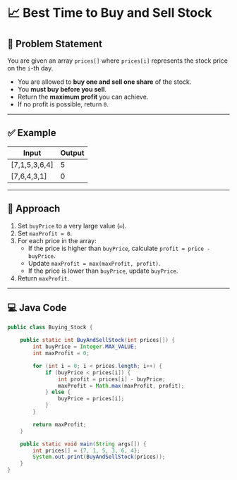 # 📈 Best Time to Buy and Sell Stock

## 🧩 Problem Statement

You are given an array `prices[]` where `prices[i]` represents the stock price on the `i`-th day.

- You are allowed to **buy one and sell one share** of the stock.
- You **must buy before you sell**.
- Return the **maximum profit** you can achieve.
- If no profit is possible, return `0`.

---

## ✅ Example

| Input               | Output |
|--------------------|--------|
| [7,1,5,3,6,4]       |   5    |
| [7,6,4,3,1]         |   0    |

---

## 🧠 Approach

1. Set `buyPrice` to a very large value (`∞`).
2. Set `maxProfit = 0`.
3. For each price in the array:
   - If the price is higher than `buyPrice`, calculate `profit = price - buyPrice`.
   - Update `maxProfit = max(maxProfit, profit)`.
   - If the price is lower than `buyPrice`, update `buyPrice`.
4. Return `maxProfit`.

---

## 💻 Java Code

```java
public class Buying_Stock {

    public static int BuyAndSellStock(int prices[]) {
        int buyPrice = Integer.MAX_VALUE;
        int maxProfit = 0;

        for (int i = 0; i < prices.length; i++) {
            if (buyPrice < prices[i]) {
                int profit = prices[i] - buyPrice;
                maxProfit = Math.max(maxProfit, profit);
            } else {
                buyPrice = prices[i];
            }
        }

        return maxProfit;
    }

    public static void main(String args[]) {
        int prices[] = {7, 1, 5, 3, 6, 4};
        System.out.print(BuyAndSellStock(prices));
    }
}


